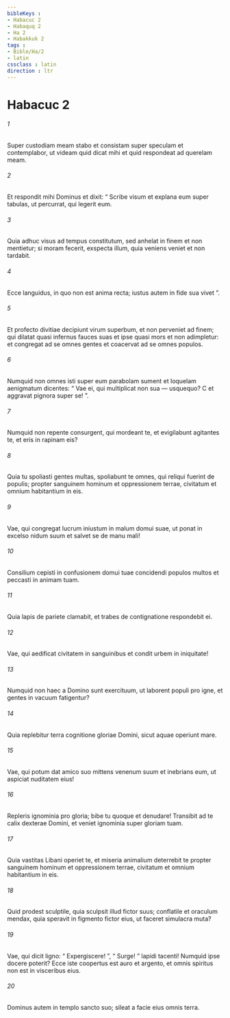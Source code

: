 ```yaml
---
bibleKeys : 
- Habacuc 2
- Habaquq 2
- Ha 2
- Habakkuk 2
tags : 
- Bible/Ha/2
- latin
cssclass : latin
direction : ltr
---
```


# Habacuc 2

###### 1
Super custodiam meam stabo et consistam super speculam et contemplabor, ut videam quid dicat mihi et quid respondeat ad querelam meam.
###### 2
Et respondit mihi Dominus et dixit: “ Scribe visum et explana eum super tabulas, ut percurrat, qui legerit eum.
###### 3
Quia adhuc visus ad tempus constitutum, sed anhelat in finem et non mentietur; si moram fecerit, exspecta illum, quia veniens veniet et non tardabit.
###### 4
Ecce languidus, in quo non est anima recta; iustus autem in fide sua vivet ”.
###### 5
Et profecto divitiae decipiunt virum superbum, et non perveniet ad finem; qui dilatat quasi infernus fauces suas et ipse quasi mors et non adimpletur: et congregat ad se omnes gentes et coacervat ad se omnes populos.
###### 6
Numquid non omnes isti super eum parabolam sument et loquelam aenigmatum dicentes: “ Vae ei, qui multiplicat non sua — usquequo? C et aggravat pignora super se! ”.
###### 7
Numquid non repente consurgent, qui mordeant te, et evigilabunt agitantes te, et eris in rapinam eis?
###### 8
Quia tu spoliasti gentes multas, spoliabunt te omnes, qui reliqui fuerint de populis; propter sanguinem hominum et oppressionem terrae, civitatum et omnium habitantium in eis.
###### 9
Vae, qui congregat lucrum iniustum in malum domui suae, ut ponat in excelso nidum suum et salvet se de manu mali!
###### 10
Consilium cepisti in confusionem domui tuae concidendi populos multos et peccasti in animam tuam.
###### 11
Quia lapis de pariete clamabit, et trabes de contignatione respondebit ei.
###### 12
Vae, qui aedificat civitatem in sanguinibus et condit urbem in iniquitate!
###### 13
Numquid non haec a Domino sunt exercituum, ut laborent populi pro igne, et gentes in vacuum fatigentur?
###### 14
Quia replebitur terra cognitione gloriae Domini, sicut aquae operiunt mare.
###### 15
Vae, qui potum dat amico suo mittens venenum suum et inebrians eum, ut aspiciat nuditatem eius!
###### 16
Repleris ignominia pro gloria; bibe tu quoque et denudare! Transibit ad te calix dexterae Domini, et veniet ignominia super gloriam tuam.
###### 17
Quia vastitas Libani operiet te, et miseria animalium deterrebit te propter sanguinem hominum et oppressionem terrae, civitatum et omnium habitantium in eis.
###### 18
Quid prodest sculptile, quia sculpsit illud fictor suus; conflatile et oraculum mendax, quia speravit in figmento fictor eius, ut faceret simulacra muta?
###### 19
Vae, qui dicit ligno: “ Expergiscere! ”, “ Surge! ” lapidi tacenti! Numquid ipse docere poterit? Ecce iste coopertus est auro et argento, et omnis spiritus non est in visceribus eius.
###### 20
Dominus autem in templo sancto suo; sileat a facie eius omnis terra.
